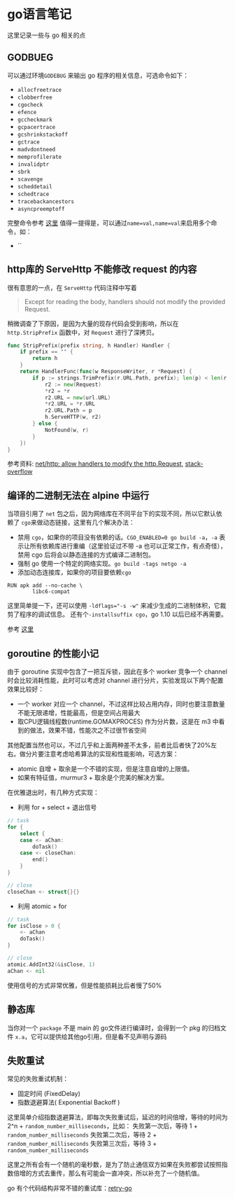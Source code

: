 # go语言笔记
这里记录一些与 go 相关的点

## GODBUEG
可以通过环境`GODEBUG` 来输出 go 程序的相关信息，可选命令如下：
- `allocfreetrace`
- `clobberfree`
- `cgocheck`
- `efence`
- `gccheckmark`
- `gcpacertrace`
- `gcshrinkstackoff`
- `gctrace`
- `madvdontneed`
- `memprofilerate`
- `invalidptr`
- `sbrk`
- `scavenge`
- `scheddetail`
- `schedtrace`
- `tracebackancestors`
- `asyncpreemptoff`

完整命令参考 [这里](https://golang.org/pkg/runtime/)
值得一提得是，可以通过`name=val,name=val`来启用多个命令，如：
- ``

## http库的 ServeHttp 不能修改 request 的内容
很有意思的一点，在 `ServeHttp` 代码注释中写着
> Except for reading the body, handlers should not modify the
> provided Request.

稍微调查了下原因，是因为大量的现存代码会受到影响，所以在 `http.StripPrefix` 函数中，对 `Request` 进行了深拷贝。
```go
func StripPrefix(prefix string, h Handler) Handler {
	if prefix == "" {
		return h
	}
	return HandlerFunc(func(w ResponseWriter, r *Request) {
		if p := strings.TrimPrefix(r.URL.Path, prefix); len(p) < len(r.URL.Path) {
			r2 := new(Request)
			*r2 = *r
			r2.URL = new(url.URL)
			*r2.URL = *r.URL
			r2.URL.Path = p
			h.ServeHTTP(w, r2)
		} else {
			NotFound(w, r)
		}
	})
}
```

参考资料: [net/http: allow handlers to modify the http.Request](https://github.com/golang/go/issues/27277), [stack-overflow](https://stackoverflow.com/questions/13255907/in-go-http-handlers-why-is-the-responsewriter-a-value-but-the-request-a-pointer?rq=1)

## 编译的二进制无法在 alpine 中运行
当项目引用了 `net` 包之后，因为网络库在不同平台下的实现不同，所以它默认依赖了 `cgo`来做动态链接，这里有几个解决办法：
- 禁用 `cgo`，如果你的项目没有依赖的话。`CGO_ENABLED=0 go build -a`，`-a` 表示让所有依赖库进行重编（这里验证过不带 -a 也可以正常工作，有点奇怪），禁用 cgo 后将会以静态连接的方式编译二进制包。
- 强制 go 使用一个特定的网络实现。`go build -tags netgo -a`
- 添加动态连接库，如果你的项目要依赖`cgo`
```
RUN apk add --no-cache \
        libc6-compat
```

这里简单提一下，还可以使用 `-ldflags="-s -w"` 来减少生成的二进制体积，它裁剪了程序的调试信息。
还有个`-installsuffix cgo`，go 1.10 以后已经不再需要。

参考 [这里](https://stackoverflow.com/questions/36279253/go-compiled-binary-wont-run-in-an-alpine-docker-container-on-ubuntu-host/36308464#36308464)

## goroutine 的性能小记
由于 goroutine 实现中包含了一把互斥锁，因此在多个 worker 竞争一个 channel 时会比较消耗性能，此时可以考虑对 channel 进行分片，实验发现以下两个配置效果比较好：
- 一个 worker 对应一个 channel，不过这样比较占用内存，同时也要注意数量不能无限递增，性能最高，但是空间占用最大
- 取CPU逻辑线程数(runtime.GOMAXPROCES) 作为分片数，这是在 m3 中看到的做法，效果不错，性能次之不过很节省空间

其他配置当然也可以，不过几乎和上面两种差不太多，前者比后者快了20%左右。做分片要注意考虑哈希算法的实现和性能影响，可选方案：
- atomic 自增 + 取余是一个不错的实现，但是注意自增的上限值。
- 如果有特征值，murmur3 + 取余是个完美的解决方案。

在优雅退出时，有几种方式实现：
- 利用 for + select + 退出信号
```go
// task
for {
	select {
	case <- aChan:
		doTask()
	case <- closeChan:
		end()
	}
}

// close
closeChan <- struct{}{}
```
- 利用 atomic + for
```go
// task
for isClose > 0 {
	<- aChan
	doTask()
}

// close
atomic.AddInt32(&isClose, 1)
aChan <- nil
```

使用信号的方式非常优雅，但是性能损耗比后者慢了50%

## 静态库
当你对一个 `package` 不是 main 的 go文件进行编译时，会得到一个 pkg 的归档文件 `x.a`，它可以提供给其他go引用，但是看不见声明与源码 

## 失败重试
常见的失败重试机制：
- 固定时间 (FixedDelay)
- 指数退避算法( Exponential Backoff )

这里简单介绍指数退避算法，即每次失败重试后，延迟的时间倍增，等待的时间为 2^n + `random_number_milliseconds`，比如：
失败第一次后，等待 1 + `random_number_milliseconds`
失败第二次后，等待 2 + `random_number_milliseconds`
失败第三次后，等待 3 + `random_number_milliseconds`

这里之所有会有一个随机的毫秒数，是为了防止通信双方如果在失败都尝试按照指数倍增的方式去重传，那么有可能会一直冲突，所以补充了一个随机值。

go 有个代码结构非常不错的重试库：[retry-go](https://github.com/avast/retry-go)